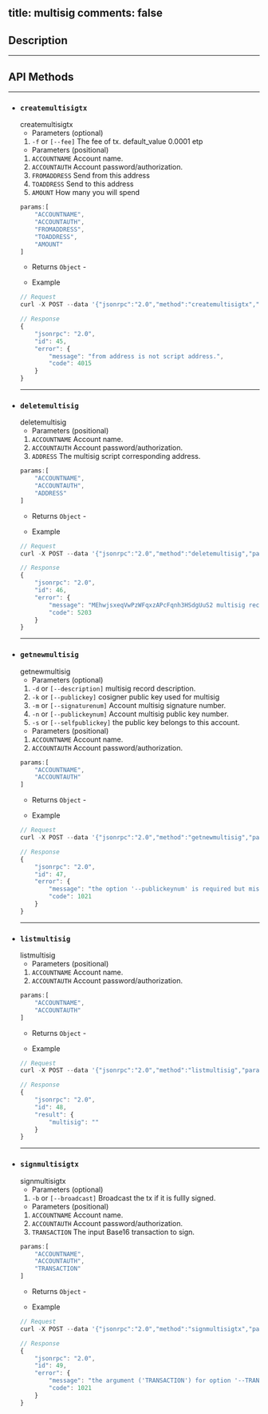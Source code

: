 title: multisig
comments: false
---

## Description
***

## API Methods 
***

* ### `createmultisigtx`
    createmultisigtx
    * Parameters (optional)
    1. `-f` or `[--fee]` The fee of tx. default_value 0.0001 etp
    * Parameters (positional)
    1. `ACCOUNTNAME` Account name.
    2. `ACCOUNTAUTH` Account password/authorization.
    3. `FROMADDRESS` Send from this address
    4. `TOADDRESS` Send to this address
    5. `AMOUNT` How many you will spend
    ```js
    params:[
        "ACCOUNTNAME", 
        "ACCOUNTAUTH", 
        "FROMADDRESS", 
        "TOADDRESS", 
        "AMOUNT"
    ]
     ```
    * Returns
    `Object` - 

    * Example
    ```js
    // Request
    curl -X POST --data '{"jsonrpc":"2.0","method":"createmultisigtx","params":["test", "123456", "MEhwjsxeqVwPzWFqxzAPcFqnh3HSdgUuS2", "MBVDxEdhpyA1SvAnFhRxuUmsh5TsaURieV", "100000000000"],"id":45}'

    // Response
    {
        "jsonrpc": "2.0", 
        "id": 45, 
        "error": {
            "message": "from address is not script address.", 
            "code": 4015
        }
    }
    ```
    ***
* ### `deletemultisig`
    deletemultisig
    * Parameters (positional)
    1. `ACCOUNTNAME` Account name.
    2. `ACCOUNTAUTH` Account password/authorization.
    3. `ADDRESS` The multisig script corresponding address.
    ```js
    params:[
        "ACCOUNTNAME", 
        "ACCOUNTAUTH", 
        "ADDRESS"
    ]
     ```
    * Returns
    `Object` - 

    * Example
    ```js
    // Request
    curl -X POST --data '{"jsonrpc":"2.0","method":"deletemultisig","params":["test", "123456", "MEhwjsxeqVwPzWFqxzAPcFqnh3HSdgUuS2"],"id":46}'

    // Response
    {
        "jsonrpc": "2.0", 
        "id": 46, 
        "error": {
            "message": "MEhwjsxeqVwPzWFqxzAPcFqnh3HSdgUuS2 multisig record not found.", 
            "code": 5203
        }
    }
    ```
    ***
* ### `getnewmultisig`
    getnewmultisig
    * Parameters (optional)
    1. `-d` or `[--description]` multisig record description.
    2. `-k` or `[--publickey]` cosigner public key used for multisig
    3. `-m` or `[--signaturenum]` Account multisig signature number.
    4. `-n` or `[--publickeynum]` Account multisig public key number.
    5. `-s` or `[--selfpublickey]` the public key belongs to this account.
    * Parameters (positional)
    1. `ACCOUNTNAME` Account name.
    2. `ACCOUNTAUTH` Account password/authorization.
    ```js
    params:[
        "ACCOUNTNAME", 
        "ACCOUNTAUTH"
    ]
     ```
    * Returns
    `Object` - 

    * Example
    ```js
    // Request
    curl -X POST --data '{"jsonrpc":"2.0","method":"getnewmultisig","params":["test", "123456"],"id":47}'

    // Response
    {
        "jsonrpc": "2.0", 
        "id": 47, 
        "error": {
            "message": "the option '--publickeynum' is required but missing", 
            "code": 1021
        }
    }
    ```
    ***
* ### `listmultisig`
    listmultisig
    * Parameters (positional)
    1. `ACCOUNTNAME` Account name.
    2. `ACCOUNTAUTH` Account password/authorization.
    ```js
    params:[
        "ACCOUNTNAME", 
        "ACCOUNTAUTH"
    ]
     ```
    * Returns
    `Object` - 

    * Example
    ```js
    // Request
    curl -X POST --data '{"jsonrpc":"2.0","method":"listmultisig","params":["test", "123456"],"id":48}'

    // Response
    {
        "jsonrpc": "2.0", 
        "id": 48, 
        "result": {
            "multisig": ""
        }
    }
    ```
    ***
* ### `signmultisigtx`
    signmultisigtx
    * Parameters (optional)
    1. `-b` or `[--broadcast]` Broadcast the tx if it is fullly signed.
    * Parameters (positional)
    1. `ACCOUNTNAME` Account name.
    2. `ACCOUNTAUTH` Account password/authorization.
    3. `TRANSACTION` The input Base16 transaction to sign.
    ```js
    params:[
        "ACCOUNTNAME", 
        "ACCOUNTAUTH", 
        "TRANSACTION"
    ]
     ```
    * Returns
    `Object` - 

    * Example
    ```js
    // Request
    curl -X POST --data '{"jsonrpc":"2.0","method":"signmultisigtx","params":["test", "123456", "TRANSACTION"],"id":49}'

    // Response
    {
        "jsonrpc": "2.0", 
        "id": 49, 
        "error": {
            "message": "the argument ('TRANSACTION') for option '--TRANSACTION' is invalid", 
            "code": 1021
        }
    }
    ```
